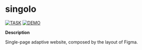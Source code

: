 # singolo

[![TASK](https://img.shields.io/badge/-TASK-green?style=flat)](https://github.com/rolling-scopes-school/tasks/blob/master/tasks/stage-0/simple-singolo.md)
[![DEMO](https://img.shields.io/badge/-DEMO-blue?style=flat)](https://pishuhott.github.io/simple-singolo/)

**Description**

Single-page adaptive website, composed by the layout of Figma.

